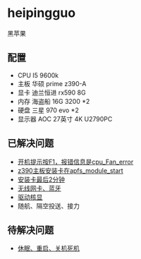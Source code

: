# heipingguo
黑苹果
## 配置
- CPU I5 9600k
- 主板 华硕 prime z390-A
- 显卡 迪兰恒进 rx590 8G
- 内存 海盗船 16G 3200 *2
- 硬盘 三星 970 evo *2
- 显示器 AOC 27英寸 4K U2790PC

## 已解决问题

- [开机提示按F1，报错信息是cpu_Fan_error](cpu_Fan_error.md)
- [z390主板安装卡在apfs_module_start](z390主板安装卡在apfs_module_start.md)
- [安装卡最后2分钟](安装卡在最后2分钟的解决方法.md)
- [无线网卡、蓝牙](无线网卡、蓝牙.md)
- [驱动核显](驱动核显.md)
- 随航、隔空投送、接力


## 待解决问题

- [休眠、重启、关机死机](休眠、重启、关机死机.md)

  
